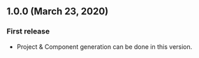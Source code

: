 ## 1.0.0 (March 23, 2020)

### First release

* Project & Component generation can be done in this version.

